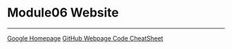 # Module06 Website 
--- 
[Google Homepage](https://www.google.com "Google's Homepage") 
[GitHub Webpage Code CheatSheet](https://github.com/adam-p/markdown-here/wiki/Markdown-Cheatsheet) 
